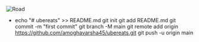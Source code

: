 ![Road](https://github.com/amoghavarsha45/amoghavarsha45/assets/133346508/4aae6584-4332-4f84-9e1d-b947f8635bd1)
- echo "# ubereats" >> README.md
git init
git add README.md
git commit -m "first commit"
git branch -M main
git remote add origin https://github.com/amoghavarsha45/ubereats.git
git push -u origin main
